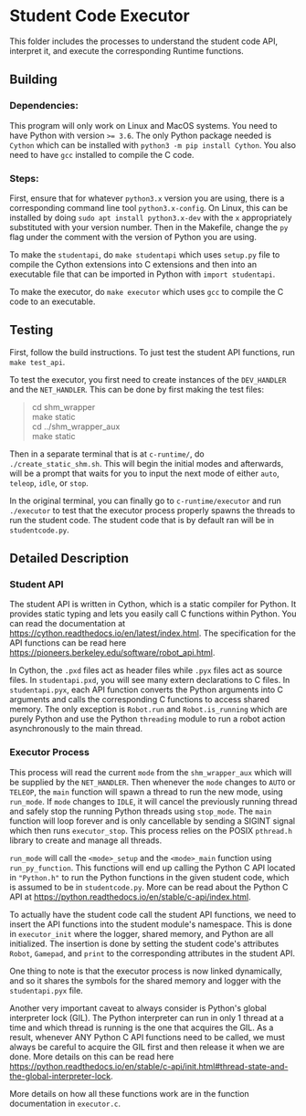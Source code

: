 # Student Code Executor

This folder includes the processes to understand the student code API, interpret it, and execute the corresponding Runtime functions. 

## Building

### Dependencies:
This program will only work on Linux and MacOS systems. You need to have Python with version `>= 3.6`. The only Python package needed is `Cython` which can be installed with `python3 -m pip install Cython`. You also need to have `gcc` installed to compile the C code.

### Steps:
First, ensure that for whatever `python3.x` version you are using, there is a corresponding command line tool `python3.x-config`. On Linux, this can be installed by doing `sudo apt install python3.x-dev` with the `x` appropriately substituted with your version number. Then in the Makefile, change the `py` flag under the comment with the version of Python you are using.

To make the `studentapi`, do `make studentapi` which uses `setup.py` file to compile the Cython extensions into C extensions and then into an executable file that can be imported in Python with `import studentapi`.

To make the executor, do `make executor` which uses `gcc` to compile the C code to an executable.

## Testing
First, follow the build instructions. To just test the student API functions, run `make test_api`. 

To test the executor, you first need to create instances of the `DEV_HANDLER` and the `NET_HANDLER`. This can be done by first making the test files:

> cd shm_wrapper  
> make static  
> cd ../shm_wrapper_aux  
> make static

Then in a separate terminal that is at `c-runtime/`, do `./create_static_shm.sh`. This will begin the initial modes and afterwards, will be a prompt that waits for you to input the next mode of either `auto`, `teleop`, `idle`, or `stop`.

In the original terminal, you can finally go to `c-runtime/executor` and run `./executor` to test that the executor process properly spawns the threads to run the student code. The student code that is by default ran will be in `studentcode.py`. 

## Detailed Description

### Student API
The student API is written in Cython, which is a static compiler for Python. It provides static typing and lets you easily call C functions within Python. You can read the documentation at https://cython.readthedocs.io/en/latest/index.html. The specification for the API functions can be read
here https://pioneers.berkeley.edu/software/robot_api.html. 

In Cython, the `.pxd` files act as header files while `.pyx` files act as source files. In `studentapi.pxd`, you will see many extern declarations to C files. In `studentapi.pyx`, each API function converts the Python arguments into C arguments and calls the corresponding C functions to access shared memory. The only exception is `Robot.run` and `Robot.is_running` which are purely Python and use the Python `threading` module to run a robot action asynchronously to the main thread. 

### Executor Process
This process will read the current `mode` from the `shm_wrapper_aux` which will be supplied by the `NET_HANDLER`. Then whenever the `mode` changes to `AUTO` or `TELEOP`, the `main` function will spawn a thread to run the new mode, using `run_mode`. If `mode` changes to `IDLE`, it will cancel the previously running thread and safely stop the running Python threads using `stop_mode`. The `main` function will loop forever and is only cancellable by sending a SIGINT signal which then runs `executor_stop`. This process relies on the POSIX `pthread.h` library to create and manage all threads.

`run_mode` will call the `<mode>_setup` and the `<mode>_main` function using `run_py_function`. This functions will end up calling the Python C API located in `"Python.h"` to run the Python functions in the given student code, which is assumed to be in `studentcode.py`. More can be read about the Python C API at https://python.readthedocs.io/en/stable/c-api/index.html. 

To actually have the student code call the student API functions, we need to insert the API functions into the student module's namespace. This is done in `executor_init` where the logger, shared memory, and Python are all initialized. The insertion is done by setting the student code's attributes `Robot`, `Gamepad`, and `print` to the corresponding attributes in the student API. 

One thing to note is that the executor process is now linked dynamically, and so it shares the symbols for the shared memory and logger with the `studentapi.pyx` file. 

Another very important caveat to always consider is Python's global interpreter lock (GIL). The Python interpreter can run in only 1 thread at a time and which thread is running is the one that acquires the GIL. As a result, whenever ANY Python C API functions need to be called, we must always be careful to acquire the GIL first and then release it when we are done. More details on this can be read here https://python.readthedocs.io/en/stable/c-api/init.html#thread-state-and-the-global-interpreter-lock. 

More details on how all these functions work are in the function documentation in `executor.c`.